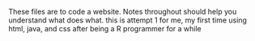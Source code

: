 These files are to code a website. Notes throughout should help you understand what does what. this is attempt 1 for me, my first time using html, java, and css after being a R programmer for a while
